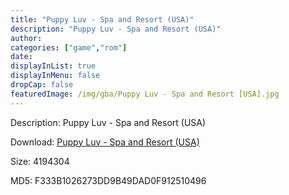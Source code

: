 ```yaml
---
title: "Puppy Luv - Spa and Resort (USA)"
description: "Puppy Luv - Spa and Resort (USA)"
author: 
categories: ["game","rom"]
date: 
displayInList: true
displayInMenu: false
dropCap: false
featuredImage: /img/gba/Puppy Luv - Spa and Resort [USA].jpg
---
```


Description: Puppy Luv - Spa and Resort (USA)

Download: <a style="text-decoration:underline;" href="https://mega.nz/#!bCYiDYLR!6kpzPQNQz92KqxoEv9fX_oQAuI39c8M8aUkorO9cw6w" target = "_blank" rel = "nofollow" > Puppy Luv - Spa and Resort (USA)</a>

Size: 4194304

MD5: F333B1026273DD9B49DAD0F912510496

